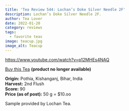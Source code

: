 ```yaml
---
title: 'Tea Review 544: Lochan’s Doke Silver Needle 2F'
description: Lochan’s Doke Silver Needle 2F.
author: Tea Lover
date: 2022-01-20
category: reviews
tags:
  - favorite teas
image: teacup.jpg
image_alt: Teacup
---
```


https://www.youtube.com/watch?v=p12MHEs4NAQ

[Buy this Tea](https://www.lochantea.com/index.php?route=common/home) **(product no longer available)**

**Origin:** Pothia, Kishanganj, Bihar, India  
**Harvest:** 2nd Flush  
**Score:** 90  
**Price (as of post):** 50 g = $10.oo

Sample provided by Lochan Tea.
